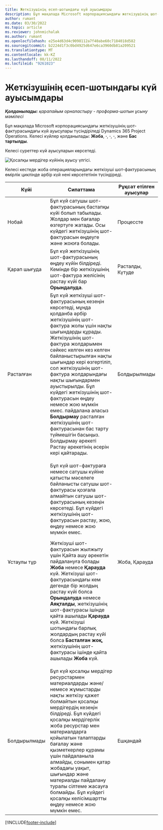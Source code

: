 ```yaml
---
title: Жеткізушінің есеп-шотындағы күй ауысымдары
description: Бұл мақалада Microsoft корпорациясындағы жеткізушінің шот-фактурасындағы күй ауысулары түсіндіріледі Dynamics 365 Project Operations.
author: rumant
ms.date: 03/30/2022
ms.topic: article
ms.reviewer: johnmichalak
ms.author: rumant
ms.openlocfilehash: e25e4d63d4c9098112a7f40abe60c7184018d582
ms.sourcegitcommit: b2224d1f3c0bd4925d647e6ca3960db81a209521
ms.translationtype: MT
ms.contentlocale: kk-KZ
ms.lasthandoff: 08/11/2022
ms.locfileid: "9261023"
---
```

# <a name="state-transitions-on-a-vendor-invoice"></a>Жеткізушінің есеп-шотындағы күй ауысымдары

_**Қолданылады:** қарапайым орналастыру - проформа-шотын ұсыну мәмілесі_

Бұл мақалада Microsoft корпорациясындағы жеткізушінің шот-фактурасындағы күй ауысулары түсіндіріледі Dynamics 365 Project Operations. Келесі күйлер қолданылады: **Жоба**, **·**, **·**, **·**, және **Бас тартылды**.

Келесі суреттер күй ауысуларын көрсетеді.

![Қосалқы мердігер күйінің ауысу үлгісі.](../media/VI_State_Model.jpg)

Келесі кестеде жоба операцияларындағы жеткізуші шот-фактурасының өмірлік циклінде әрбір күй нені көрсететінін түсіндіреді.

| Күйі | Сипаттама | Рұқсат етілген ауысулар |
| --- | --- | --- |
| Нобай | Бұл күй сатушы шот-фактурасының бастапқы күйі болып табылады. Жолдар мен бағалар өзгертуге жатады. Осы күйдегі жеткізушінің шот-фактурасын өңдеуге және жоюға болады. | Процессте |
| Қарап шығуда | Бұл күй жеткізушінің шот-фактурасының өңдеу күйін білдіреді. Кемінде бір жеткізушінің шот-фактура желісінің растау күйі бар **Орындалуда**. | Расталды, Күтуде |
| Расталған | Бұл күй жеткізуші шот-фактурасының кезеңін көрсетеді, мұнда қолданба әрбір жеткізушінің шот-фактура жолы үшін нақты шығындарды құрады. Жеткізушінің шот-фактура жолдарымен сәйкес келген кез келген байланыстырылған нақты шығындар кері өзгертіліп, сол жеткізушінің шот-фактура жолдарындағы нақты шығындармен ауыстырылды. Бұл күйдегі жеткізушінің шот-фактурасын өңдеу немесе жою мүмкін емес. пайдалана аласыз **Болдырмау** расталған жеткізушінің шот-фактурасынан бас тарту түймешігін басыңыз. Болдырмау әрекеті Растау әрекетінің әсерін кері қайтарады. | Болдырылмады |
| Ұстаулы тұр | <p>Бұл күй шот-фактураға немесе сатушы күйіне қатысты мәселеге байланысты сатушы шот-фактурасы қозғала алмайтын сатушы шот-фактурасының кезеңін көрсетеді. Бұл күйдегі жеткізушінің шот-фактурасын растау, жою, өңдеу немесе жою мүмкін емес.</p><p>Жеткізуші шот-фактурасын жылжыту үшін Қайта ашу әрекетін пайдалануға болады **Жоба** немесе **Қарауда** күй. Жеткізуші шот-фактурасындағы кем дегенде бір жолдың растау күйі болса **Орындалуда** немесе **Аяқталды**, жеткізушінің шот-фактурасы ішінде қайта ашылады **Қарауда** күй. Жеткізуші шотындағы барлық жолдардың растау күйі болса **Басталған жоқ**, жеткізушінің шот-фактурасы ішінде қайта ашылады **Жоба** күй.</p> | Жоба, Қарауда |
| Болдырылмады | Бұл күй қосалқы мердігер ресурстармен материалдарды және/немесе жұмыстарды нақты жеткізу қажет болмайтын қосалқы мердігердің кезеңін білдіреді. Бұл күйдегі қосалқы мердігерлік жоба ресурстар мен материалдарға қойылатын талаптарды бағалау және қызметкерлер құрамы үшін пайдаланыла алмайды, сонымен қатар жобадағы уақыт, шығындар және материалды пайдалану туралы сілтеме жасауға болмайды. Бұл күйдегі қосалқы келісімшартты өңдеу немесе жою мүмкін емес. | Ешқандай |

[!INCLUDE[footer-include](../../includes/footer-banner.md)]
